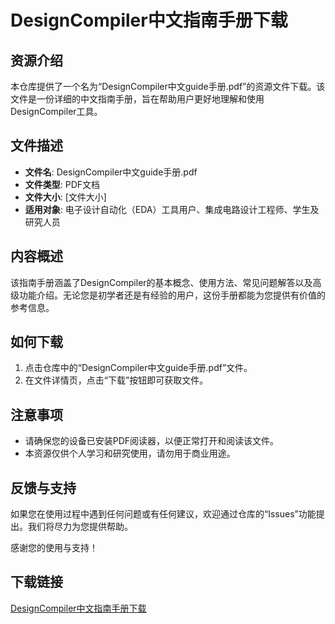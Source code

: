 # DesignCompiler中文指南手册下载

## 资源介绍

本仓库提供了一个名为“DesignCompiler中文guide手册.pdf”的资源文件下载。该文件是一份详细的中文指南手册，旨在帮助用户更好地理解和使用DesignCompiler工具。

## 文件描述

- **文件名**: DesignCompiler中文guide手册.pdf
- **文件类型**: PDF文档
- **文件大小**: [文件大小]
- **适用对象**: 电子设计自动化（EDA）工具用户、集成电路设计工程师、学生及研究人员

## 内容概述

该指南手册涵盖了DesignCompiler的基本概念、使用方法、常见问题解答以及高级功能介绍。无论您是初学者还是有经验的用户，这份手册都能为您提供有价值的参考信息。

## 如何下载

1. 点击仓库中的“DesignCompiler中文guide手册.pdf”文件。
2. 在文件详情页，点击“下载”按钮即可获取文件。

## 注意事项

- 请确保您的设备已安装PDF阅读器，以便正常打开和阅读该文件。
- 本资源仅供个人学习和研究使用，请勿用于商业用途。

## 反馈与支持

如果您在使用过程中遇到任何问题或有任何建议，欢迎通过仓库的“Issues”功能提出。我们将尽力为您提供帮助。

感谢您的使用与支持！

## 下载链接

[DesignCompiler中文指南手册下载](https://pan.quark.cn/s/fc7c9c496a77)